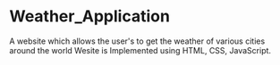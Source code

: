 # Weather_Application
A website which allows the user's to get the weather of various cities around the world
Wesite is Implemented using HTML, CSS, JavaScript.
